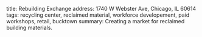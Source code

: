 title: Rebuilding Exchange
address: 1740 W Webster Ave, Chicago, IL 60614
tags: recycling center, reclaimed material, workforce developement, paid workshops, retail, bucktown
summary: Creating a market for reclaimed building materials.
